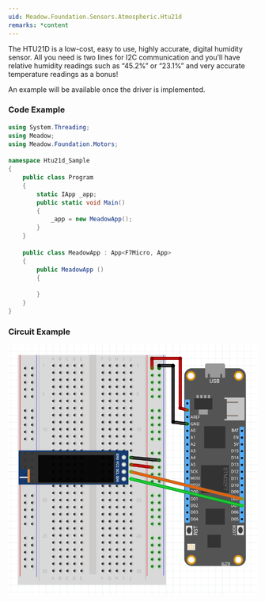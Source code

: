 ```yaml
---
uid: Meadow.Foundation.Sensors.Atmospheric.Htu21d
remarks: *content
---
```


The HTU21D is a low-cost, easy to use, highly accurate, digital humidity sensor. All you need is two lines for I2C communication and you’ll have relative humidity readings such as “45.2%” or “23.1%” and very accurate temperature readings as a bonus!

An example will be available once the driver is implemented.

### Code Example

```csharp
using System.Threading;
using Meadow;
using Meadow.Foundation.Motors;

namespace Htu21d_Sample
{
    public class Program
    {
        static IApp _app; 
        public static void Main()
        {
            _app = new MeadowApp();
        }
    }
    
    public class MeadowApp : App<F7Micro, App>
    {
        public MeadowApp ()
        {

        }
    }
}
```

### Circuit Example

![](../../API_Assets/Meadow.Foundation.Sensors.Atmospheric.Htu21d/Htu21d_Fritzing.png)
